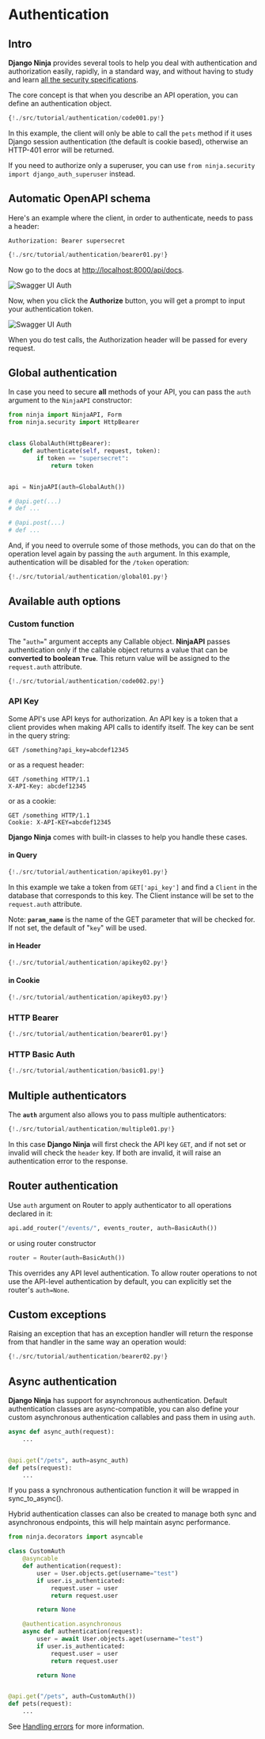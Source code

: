 # Authentication

## Intro

**Django Ninja** provides several tools to help you deal with authentication and authorization easily, rapidly, in a standard way, and without having to study and learn <a href="https://swagger.io/docs/specification/authentication/" target="_blank">all the security specifications</a>.

The core concept is that when you describe an API operation, you can define an authentication object.

```python hl_lines="2 7"
{!./src/tutorial/authentication/code001.py!}
```

In this example, the client will only be able to call the `pets` method if it uses Django session authentication (the default is cookie based), otherwise an HTTP-401 error will be returned.

If you need to authorize only a superuser, you can use `from ninja.security import django_auth_superuser` instead.

## Automatic OpenAPI schema

Here's an example where the client, in order to authenticate, needs to pass a header:

`Authorization: Bearer supersecret`

```python hl_lines="4 5 6 7 10"
{!./src/tutorial/authentication/bearer01.py!}
```

Now go to the docs at <a href="http://localhost:8000/api/docs" target="_blank">http://localhost:8000/api/docs</a>.


![Swagger UI Auth](../img/auth-swagger-ui.png)

Now, when you click the **Authorize** button, you will get a prompt to input your authentication token.

![Swagger UI Auth](../img/auth-swagger-ui-prompt.png)

When you do test calls, the Authorization header will be passed for every request.


## Global authentication

In case you need to secure **all** methods of your API, you can pass the `auth` argument to the `NinjaAPI` constructor:


```python hl_lines="11 19"
from ninja import NinjaAPI, Form
from ninja.security import HttpBearer


class GlobalAuth(HttpBearer):
    def authenticate(self, request, token):
        if token == "supersecret":
            return token


api = NinjaAPI(auth=GlobalAuth())

# @api.get(...)
# def ...

# @api.post(...)
# def ...
```

And, if you need to overrule some of those methods, you can do that on the operation level again by passing the `auth` argument. In this example, authentication will be disabled for the `/token` operation:

```python hl_lines="19"
{!./src/tutorial/authentication/global01.py!}
```

## Available auth options

### Custom function


The "`auth=`" argument accepts any Callable object. **NinjaAPI** passes authentication only if the callable object returns a value that can be **converted to boolean `True`**. This return value will be assigned to the `request.auth` attribute.

```python hl_lines="1 2 3 6"
{!./src/tutorial/authentication/code002.py!}
```


### API Key

Some API's use API keys for authorization. An API key is a token that a client provides when making API calls to identify itself. The key can be sent in the query string:
```
GET /something?api_key=abcdef12345
```

or as a request header:

```
GET /something HTTP/1.1
X-API-Key: abcdef12345
```

or as a cookie:

```
GET /something HTTP/1.1
Cookie: X-API-KEY=abcdef12345
```

**Django Ninja** comes with built-in classes to help you handle these cases.


#### in Query

```python hl_lines="1 2 5 6 7 8 9 10 11 12"
{!./src/tutorial/authentication/apikey01.py!}
```

In this example we take a token from `GET['api_key']` and find a `Client` in the database that corresponds to this key. The Client instance will be set to the `request.auth` attribute.

Note: **`param_name`** is the name of the GET parameter that will be checked for. If not set, the default of "`key`" will be used.


#### in Header

```python hl_lines="1 4"
{!./src/tutorial/authentication/apikey02.py!}
```

#### in Cookie

```python hl_lines="1 4"
{!./src/tutorial/authentication/apikey03.py!}
```



### HTTP Bearer

```python hl_lines="1 4 5 6 7"
{!./src/tutorial/authentication/bearer01.py!}
```

### HTTP Basic Auth

```python hl_lines="1 4 5 6 7"
{!./src/tutorial/authentication/basic01.py!}
```


## Multiple authenticators

The **`auth`** argument also allows you to pass multiple authenticators:

```python hl_lines="18"
{!./src/tutorial/authentication/multiple01.py!}
```

In this case **Django Ninja** will first check the API key `GET`, and if not set or invalid will check the `header` key.
If both are invalid, it will raise an authentication error to the response.


## Router authentication

Use `auth` argument on Router to apply authenticator to all operations declared in it:

```python
api.add_router("/events/", events_router, auth=BasicAuth())
```

or using router constructor
```python
router = Router(auth=BasicAuth())
```

This overrides any API level authentication. To allow router operations to not use the API-level authentication by default, you can explicitly set the router's `auth=None`.


## Custom exceptions

Raising an exception that has an exception handler will return the response from that handler in
the same way an operation would:

```python hl_lines="1 4"
{!./src/tutorial/authentication/bearer02.py!}
```


## Async authentication

**Django Ninja** has support for asynchronous authentication. Default authentication classes are  async-compatible, you can also define your custom asynchronous authentication callables and pass them in using `auth`.

```python
async def async_auth(request):
    ...


@api.get("/pets", auth=async_auth)
def pets(request):
    ...
```

If you pass a synchronous authentication function it will be wrapped in sync_to_async().

Hybrid authentication classes can also be created to manage both sync and asynchronous endpoints, this will
help maintain async performance.

```python
from ninja.decorators import asyncable

class CustomAuth
    @asyncable
    def authentication(request):
        user = User.objects.get(username="test")
        if user.is_authenticated:
            request.user = user
            return request.user

        return None

    @authentication.asynchronous
    async def authentication(request):
        user = await User.objects.aget(username="test")
        if user.is_authenticated:
            request.user = user
            return request.user

        return None


@api.get("/pets", auth=CustomAuth())
def pets(request):
    ...
```



See [Handling errors](errors.md) for more information.
